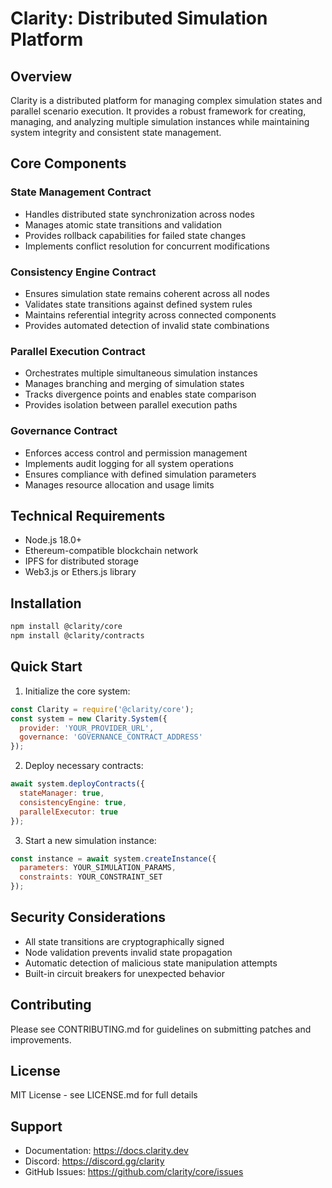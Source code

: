 # Clarity: Distributed Simulation Platform

## Overview
Clarity is a distributed platform for managing complex simulation states and parallel scenario execution. It provides a robust framework for creating, managing, and analyzing multiple simulation instances while maintaining system integrity and consistent state management.

## Core Components

### State Management Contract
- Handles distributed state synchronization across nodes
- Manages atomic state transitions and validation
- Provides rollback capabilities for failed state changes
- Implements conflict resolution for concurrent modifications

### Consistency Engine Contract
- Ensures simulation state remains coherent across all nodes
- Validates state transitions against defined system rules
- Maintains referential integrity across connected components
- Provides automated detection of invalid state combinations

### Parallel Execution Contract
- Orchestrates multiple simultaneous simulation instances
- Manages branching and merging of simulation states
- Tracks divergence points and enables state comparison
- Provides isolation between parallel execution paths

### Governance Contract
- Enforces access control and permission management
- Implements audit logging for all system operations
- Ensures compliance with defined simulation parameters
- Manages resource allocation and usage limits

## Technical Requirements
- Node.js 18.0+
- Ethereum-compatible blockchain network
- IPFS for distributed storage
- Web3.js or Ethers.js library

## Installation
```bash
npm install @clarity/core
npm install @clarity/contracts
```

## Quick Start
1. Initialize the core system:
```javascript
const Clarity = require('@clarity/core');
const system = new Clarity.System({
  provider: 'YOUR_PROVIDER_URL',
  governance: 'GOVERNANCE_CONTRACT_ADDRESS'
});
```

2. Deploy necessary contracts:
```javascript
await system.deployContracts({
  stateManager: true,
  consistencyEngine: true,
  parallelExecutor: true
});
```

3. Start a new simulation instance:
```javascript
const instance = await system.createInstance({
  parameters: YOUR_SIMULATION_PARAMS,
  constraints: YOUR_CONSTRAINT_SET
});
```

## Security Considerations
- All state transitions are cryptographically signed
- Node validation prevents invalid state propagation
- Automatic detection of malicious state manipulation attempts
- Built-in circuit breakers for unexpected behavior

## Contributing
Please see CONTRIBUTING.md for guidelines on submitting patches and improvements.

## License
MIT License - see LICENSE.md for full details

## Support
- Documentation: https://docs.clarity.dev
- Discord: https://discord.gg/clarity
- GitHub Issues: https://github.com/clarity/core/issues
